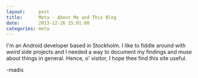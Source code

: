 ```yaml
---
layout:     post
title:      Meta - About Me and This Blog
date:       2013-12-26 15:01:00
categories: meta
---
```


I'm an Android developer based in Stockholm. I like to fiddle around with _weird_ side projects and I needed a way to document my findings and muse about things in general. Hence, o' visitor, I hope thee find this site useful.

-madis